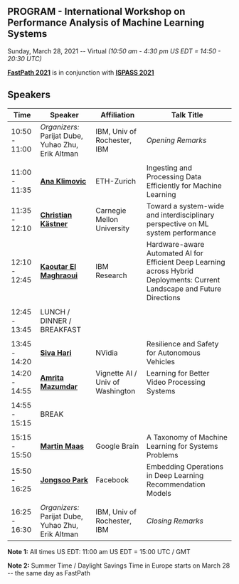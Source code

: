 ## PROGRAM - International Workshop on Performance Analysis of Machine Learning Systems
Sunday, March 28, 2021 -- Virtual *(10:50 am - 4:30 pm US EDT = 14:50 - 20:30 UTC)*

**[FastPath 2021](https://tinyurl.com/fastpath2021)** is in conjunction with **[ISPASS 2021](https://www.ispass.org/ispass2021)**

## Speakers 

| Time          | Speaker                                                                   | Affiliation                         | Talk Title            |
| ----          | ----                                                                      | ----                                | ----                  |
| 10:50 - 11:00 | *Organizers:* Parijat Dube, Yuhao Zhu, Erik Altman                        | IBM, Univ of Rochester, IBM         | *Opening Remarks*     |
|               |                                                                           |                                     |                       |
| 11:00 - 11:35 | **[Ana Klimovic](https://tinyurl.com/fastpath2021/Klimovic)**             | ETH-Zurich                          | Ingesting and Processing Data Efficiently for Machine Learning |
| 11:35 - 12:10 | **[Christian Kästner](https://tinyurl.com/fastpath2021/Kaestner)**        | Carnegie Mellon University          | Toward a system-wide and interdisciplinary perspective on ML system performance |
| 12:10 - 12:45 | **[Kaoutar El Maghraoui](https://tinyurl.com/fastpath2021/El_Maghraoui)** | IBM Research                        | Hardware-aware Automated AI for Efficient Deep Learning across Hybrid Deployments: Current Landscape and Future Directions  |
|               |                                                                           |                                     |                       |
| 12:45 - 13:45 | LUNCH / DINNER / BREAKFAST                                                |                                     |                       |
|               |                                                                           |                                     |                       |
| 13:45 - 14:20 | **[Siva Hari](https://tinyurl.com/fastpath2021/Hari)**                    | NVidia                              | Resilience and Safety for Autonomous Vehicles                  |
| 14:20 - 14:55 | **[Amrita Mazumdar](https://tinyurl.com/fastpath2021/Mazumdar)**          | Vignette AI / Univ of Washington    | Learning for Better Video Processing Systems                   |
|               |                                                                           |                                     |                       |
| 14:55 - 15:15 | BREAK                                                                     |                                     |                       |
|               |                                                                           |                                     |                       |
| 15:15 - 15:50 | **[Martin Maas](https://tinyurl.com/fastpath2021/Maas)**                  | Google Brain                        | A Taxonomy of Machine Learning for Systems Problems            |
| 15:50 - 16:25 | **[Jongsoo Park](https://tinyurl.com/fastpath2021/Park)**                 | Facebook                            | Embedding Operations in Deep Learning Recommendation Models    |
|               |                                                                           |                                     |                       |
| 16:25 - 16:30 | *Organizers:* Parijat Dube, Yuhao Zhu, Erik Altman                        | IBM, Univ of Rochester, IBM         | *Closing Remarks*     |

**Note 1:**  All times US EDT:  11:00 am US EDT = 15:00 UTC / GMT

**Note 2:** Summer Time / Daylight Savings Time in Europe starts on March 28 -- the same day as FastPath
